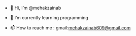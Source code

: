 - 👋 Hi, I’m @mehakzainab
  
- 🌱 I’m currently learning programming
  
- 📫 How to reach me : gmail:mehakzainab609@gmail.com

<!---
mehakzainab/mehakzainab is a ✨ special ✨ repository because its `README.md` (this file) appears on your GitHub profile.
You can click the Preview link to take a look at your changes.
--->

